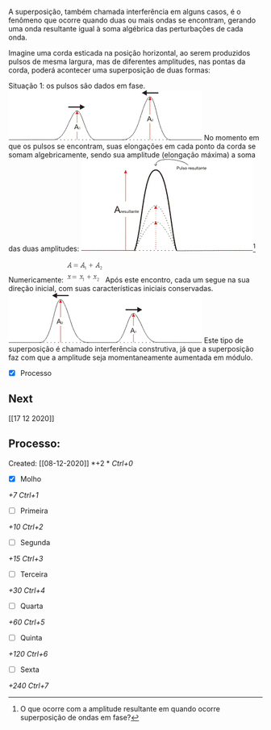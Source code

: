 A superposição, também chamada interferência em alguns casos, é o fenômeno que ocorre quando duas ou mais ondas se encontram, gerando uma onda resultante igual à soma algébrica das perturbações de cada onda.

Imagine uma corda esticada na posição horizontal, ao serem produzidos pulsos de mesma largura, mas de diferentes amplitudes, nas pontas da corda, poderá acontecer uma superposição de duas formas:

Situação 1: os pulsos são dados em fase.
![](Imagens/Pasted%20image%2020201010163811.png)
No momento em que os pulsos se encontram, suas elongações em cada ponto da corda se somam algebricamente, sendo sua amplitude (elongação máxima) a soma das duas amplitudes:
![](Imagens/Pasted%20image%2020201010163847.png)[^61949]

[^61949]: 	O que ocorre com a amplitude resultante em quando ocorre superposição de ondas em fase?

Numericamente:
![](Imagens/Pasted%20image%2020201010163852.png)
Após este encontro, cada um segue na sua direção inicial, com suas características iniciais conservadas.
![](Imagens/Pasted%20image%2020201010163856.png)
Este tipo de superposição é chamado interferência construtiva, já que a superposição faz com que a amplitude seja momentaneamente aumentada em módulo.

- [x] Processo

## Next
[[17 12 2020]]
## Processo:
Created: [[08-12-2020]]
*+2 *  *Ctrl+0*
- [x] Molho  

*+7*  *Ctrl+1*

- [ ] Primeira 

*+10*  *Ctrl+2*

- [ ] Segunda

*+15*  *Ctrl+3*

- [ ] Terceira 

*+30*  *Ctrl+4*

- [ ] Quarta 

*+60*  *Ctrl+5*

- [ ] Quinta 

*+120*  *Ctrl+6*

- [ ] Sexta 

*+240*  *Ctrl+7*